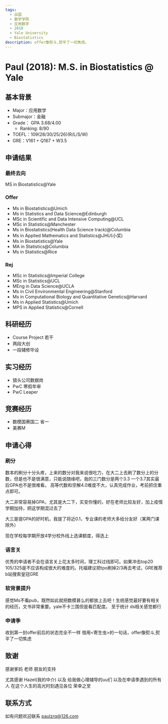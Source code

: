 ```yaml
---
tags:
  - 出国
  - 数学学院
  - 应用数学
  - 2018
  - Yale University
  - Biostatistics
description: offer像熨斗,熨平了一切焦虑。
---
```


# Paul (2018): M.S. in Biostatistics @ Yale

## 基本背景

- Major：应用数学
- Submajor：金融
- Grade： GPA 3.68/4.00
  - Ranking: 8/90
- TOEFL：109(28/30/25/26)(R/L/S/W)
- GRE：V161 + Q167 + W3.5

## 申请结果

### 最终去向

MS in Biostatistics@Yale

### Offer

- Ms in Biostatistics@Umich
- Ms in Statistics and Data Science@Edinburgh
- MSc in Scientific and Data Intensive Computing@UCL
- MSc in Statistics@Manchester
- Ms in Biostatistics(Health Data Science track)@Columbia
- Ms in Applied Mathematics and Statistics@JHU(小奖)
- Ms in Biostatistics@Yale
- MA in Statistics@Columbia
- Ms in Statistics@Rice

### Rej

- MSc in Statistics@Imperial College
- MSc in Statistics@UCL
- MEng in Data Science@UCLA
- Ms in  Civil Environmental Engineering@Stanford 
- Ms in Computational Biology and Quantitative Genetics@Harvard
- Ms in Applied Statistics@Umich
- MPS in Applied Statistics@Cornell

## 科研经历

- Course Project 若干
- 两段大创
- 一段辅修毕设

## 实习经历

- 猎头公司数据岗
- PwC 寒假年审
- PwC Leaper

## 竞赛经历

- 数模国赛国二 省一
- 美赛M

## 申请心得

### 刷分

数本的刷分十分头疼，上来的数分对我来说很吃力，在大二上去刷了数分上的分数，但是也不是很满意，只能说随缘吧，我的三门数分是两个3.3 一个3.7其实最后GPA也不是很难看。 高等代数和空解4.0难度不大，认真完成作业，考前抓住重点即可。 

大二非常容易掉GPA，尤其是大二下，实变你懂的，好在老师比较友好，加上疫情学期加持，把这学期混过去了

大三是提GPA的好时机，我提了将近0.1，专业课的老师大多给分友好（某两门课除外）

现在学校每学期开放4学分校外线上选课额度，得选上

### 语言关

优秀的申请者不会在语言关上花太多时间，理工科过线即可。如果冲击top20 105/325是不应该构成很大的难度的。托福建议把tpo刷掉2/3再去考试，GRE推荐b站搜索皇冠GRE

### 软背景提升

感觉Ms不看pub，既然如此就把数模甚么的都放上去吧！生统感觉最好要有相关的经历，文书非常重要。yale不卡三围但是看匹配度。 至于统计 ds相关感觉都行

### 申请季 

收到第一封offer前后的状态完全不一样 借用<寄生虫>的一句话，offer像熨斗,熨平了一切焦虑

## 致谢

感谢爹妈 老师 朋友的支持

尤其感谢 Hazel(我的中介) 以及 给我做心理辅导的uu们 以及在申请季遇到的所有人 在这个人生的高光时刻遇见各位 荣幸之至

## 联系方式

如有问题欢迎联系 paulzrq@126.com